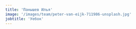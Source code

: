 ```yaml
---
title: 'Панышев Илья'
image: '/images/team/peter-van-eijk-711986-unsplash.jpg'
jobtitle: 'Уебок'
---
```

